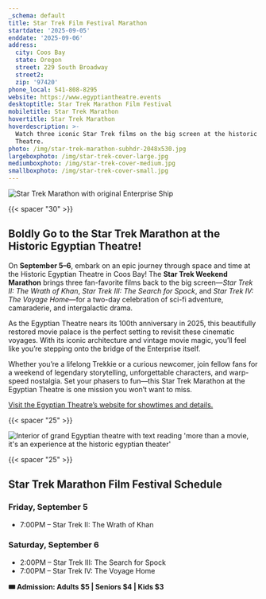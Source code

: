 ```yaml
---
_schema: default
title: Star Trek Film Festival Marathon
startdate: '2025-09-05'
enddate: '2025-09-06'
address:
  city: Coos Bay
  state: Oregon
  street: 229 South Broadway
  street2:
  zip: '97420'
phone_local: 541-808-8295
website: https://www.egyptiantheatre.events
desktoptitle: Star Trek Marathon Film Festival
mobiletitle: Star Trek Marathon
hovertitle: Star Trek Marathon
hoverdescription: >-
  Watch three iconic Star Trek films on the big screen at the historic Egyptian
  Theatre.
photo: /img/star-trek-marathon-subhdr-2048x530.jpg
largeboxphoto: /img/star-trek-cover-large.jpg
mediumboxphoto: /img/star-trek-cover-medium.jpg
smallboxphoto: /img/star-trek-cover-small.jpg
---
```

![Star Trek Marathon with original Enterprise Ship](/img/star-trek-header-695x322.jpg)

{{< spacer "30" >}}

## **Boldly Go to the Star Trek Marathon at the Historic Egyptian Theatre!**

On **September 5–6**, embark on an epic journey through space and time at the Historic Egyptian Theatre in Coos Bay! The **Star Trek Weekend Marathon** brings three fan-favorite films back to the big screen—*Star Trek II: The Wrath of Khan*, *Star Trek III: The Search for Spock*, and *Star Trek IV: The Voyage Home*—for a two-day celebration of sci-fi adventure, camaraderie, and intergalactic drama.

As the Egyptian Theatre nears its 100th anniversary in 2025, this beautifully restored movie palace is the perfect setting to revisit these cinematic voyages. With its iconic architecture and vintage movie magic, you’ll feel like you’re stepping onto the bridge of the Enterprise itself.

Whether you’re a lifelong Trekkie or a curious newcomer, join fellow fans for a weekend of legendary storytelling, unforgettable characters, and warp-speed nostalgia. Set your phasers to fun—this Star Trek Marathon at the Egyptian Theatre is one mission you won’t want to miss.

<a href="https://www.egyptiantheatre.events" target="_blank" rel="noopener">Visit the Egyptian Theatre’s website for showtimes and details.</a>

{{< spacer "25" >}}

![Interior of grand Egyptian theatre with text reading 'more than a movie, it's an experience at the historic egyptian theater'](/img/interior-panoramic-695x405.jpg)

{{< spacer "25" >}}

## Star Trek Marathon Film Festival Schedule

### Friday, September 5

* 7:00PM – Star Trek II: The Wrath of Khan

### Saturday, September 6

* 2:00PM – Star Trek III: The Search for Spock
* 7:00PM – Star Trek IV: The Voyage Home

**🎟 Admission: Adults $5 \| Seniors $4 \| Kids $3**